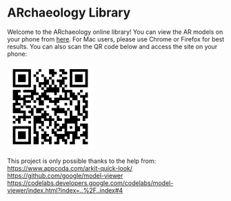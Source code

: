 # ARchaeology Library
Welcome to the ARchaeology online library!
You can view the AR models on your phone from [here](https://lili0824.github.io/ARchaeology/).
For Mac users, please use Chrome or Firefox for best results. 
You can also scan the QR code below and access the site on your phone:

![QR code for ARchaeology](https://github.com/lili0824/ARchaeology/blob/master/docs/archaeology.png)

This project is only possible thanks to the help from:<br />
https://www.appcoda.com/arkit-quick-look/<br />
https://github.com/google/model-viewer<br />
https://codelabs.developers.google.com/codelabs/model-viewer/index.html?index=..%2F..index#4
